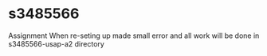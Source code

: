 # s3485566
Assignment
When re-seting up made small error and all work will be done in s3485566-usap-a2 directory
